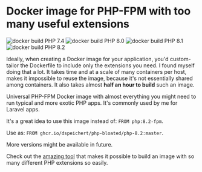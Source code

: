 # Docker image for PHP-FPM with too many useful extensions

![docker build PHP 7.4](https://github.com/DSpeichert/php-bloated/workflows/docker%20build%20PHP%207.4/badge.svg)
![docker build PHP 8.0](https://github.com/DSpeichert/php-bloated/workflows/docker%20build%20PHP%208.0/badge.svg)
![docker build PHP 8.1](https://github.com/DSpeichert/php-bloated/workflows/docker%20build%20PHP%208.1/badge.svg)
![docker build PHP 8.2](https://github.com/DSpeichert/php-bloated/workflows/docker%20build%20PHP%208.2/badge.svg)

Ideally, when creating a Docker image for your application, you'd custom-tailor the Dockerfile
to include only the extensions you need. I found myself doing that a lot. It takes time and
at a scale of many containers per host, makes it impossible to reuse the image, because it's not
essentially shared among containers. It also takes almost **half an hour to build** such an image.

Universal PHP-FPM Docker image with almost everything you might need to run typical and more
exotic PHP apps. It's commonly used by me for Laravel apps.

It's a great idea to use this image instead of: `FROM php:8.2-fpm`.

Use as: `FROM ghcr.io/dspeichert/php-bloated/php-8.2:master`.

More versions might be available in future.

Check out the [amazing tool](https://github.com/mlocati/docker-php-extension-installer)
that makes it possible to build an image with so many different PHP extensions so easily.
